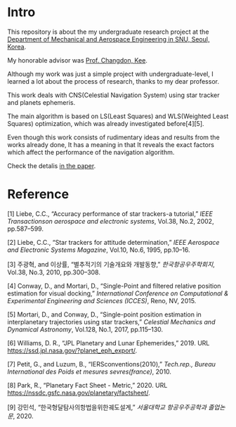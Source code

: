 # Intro
This repository is about the my undergraduate research project at the [Department of Mechanical and Aerospace Engineering in SNU, Seoul, Korea](https://aerospace.snu.ac.kr/). 

My honorable advisor was [Prof. Changdon, Kee](http://gnss.snu.ac.kr/bbs/board.php?bo_table=sub1_1).

Although my work was just a simple project with undergraduate-level, I learned a lot about the process of research, thanks to my dear professor.

This work deals with CNS(Celestial Navigation System) using star tracker and planets ephemeris.

The main algorithm is based on LS(Least Squares) and WLS(Weighted Least Squares) optimization, which was already investigated before[4][5].

Even though this work consists of rudimentary ideas and results from the works already done, It has a meaning in that It reveals the exact factors which affect the performance of the navigation algorithm.

Check the detalis [in the paper](./BS_Thesis.pdf).

# Reference
[1] Liebe, C.C., “Accuracy performance of star trackers-a tutorial,” _IEEE Transactionson aerospace and electronic systems_, Vol.38, No.2, 2002, pp.587–599.

[2] Liebe, C.C., “Star trackers for attitude determination,” _IEEE Aerospace and Electronic Systems Magazine_, Vol.10, No.6, 1995, pp.10–16.

[3] 주광혁, and 이상률, “별추적기의 기술개요와 개발동향,” _한국항공우주학회지_, Vol.38, No.3, 2010, pp.300–308.

[4] Conway, D., and Mortari, D., “Single-Point and filtered relative position estimation for visual docking,” _International Conference on Computational & Experimental Engineering and Sciences (ICCES)_, Reno, NV, 2015.

[5] Mortari, D., and Conway, D., “Single-point position estimation in interplanetary trajectories using star trackers,” _Celestial Mechanics and Dynamical Astronomy_, Vol.128, No.1, 2017, pp.115–130.

[6] Williams, D. R., “JPL Planetary and Lunar Ephemerides,” 2019. URL https://ssd.jpl.nasa.gov/?planet_eph_export/.

[7] Petit, G., and Luzum, B., “IERSconventions(2010),” _Tech.rep., Bureau International des Poids et mesures sevres(france)_, 2010.

[8] Park, R., “Planetary Fact Sheet - Metric,” 2020. URL https://nssdc.gsfc.nasa.gov/planetary/factsheet/.

[9] 강민석, “한국형달탐사의항법을위한궤도설계,” _서울대학교 항공우주공학과 졸업논문_, 2020.
